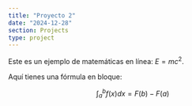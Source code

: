 ```yaml
---
title: "Proyecto 2"
date: "2024-12-28"
section: Projects
type: project
---
```


Este es un ejemplo de matemáticas en línea: $E = mc^2$.

Aquí tienes una fórmula en bloque:

$$
\int_a^b f(x) dx = F(b) - F(a)
$$
